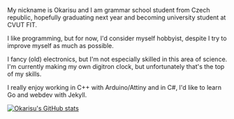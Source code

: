 My nickname is Okarisu and I am grammar school student from Czech republic, hopefully graduating next year and becoming university student at CVUT FIT.

I like programming, but for now, I'd consider myself hobbyist, despite I try to improve myself as much as possible.

I fancy (old) electronics, but I'm not especially skilled in this area of science. I'm currently making my own digitron clock, but unfortunately that's the top of my skills. 

I really enjoy working in C++ with Arduino/Attiny and in C#, I'd like to learn Go and webdev with Jekyll.

[![Okarisu's GitHub stats](https://github-readme-stats.vercel.app/api?username=okarisu)](https://github.com/anuraghazra/github-readme-stats)
